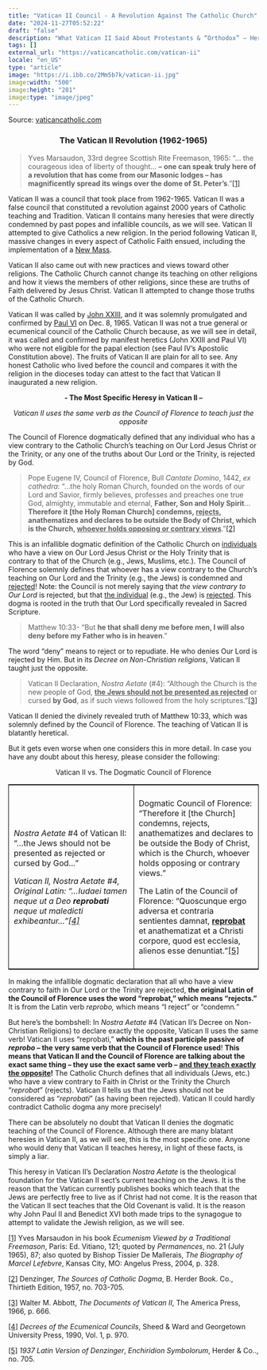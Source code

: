 ```yaml
---
title: "Vatican II Council - A Revolution Against The Catholic Church"
date: "2024-11-27T05:52:22"
draft: "false"
description: "What Vatican II Said About Protestants & “Orthodox” – Heresy Refuted In 5 Minutes Vatican II Is A New Religion (22 minutes) Vatican II’s Protestant Heresy (18 minutes)   Vatican II’s Jewish Heresy (10 minutes) Vatican II’s [...]"
tags: []
external_url: "https://vaticancatholic.com/vatican-ii"
locale: "en_US"
type: "article"
image: "https://i.ibb.co/2Mm5b7k/vatican-ii.jpg"
image:width: "500"
image:height: "281"
image:type: "image/jpeg"
---
```


Source: [vaticancatholic.com](https://vaticancatholic.com/vatican-ii)

<h3 align="center"><strong>The Vatican II Revolution (1962-1965)</strong></h3>

<blockquote>

<p><span>Yves Marsaudon, 33rd degree Scottish Rite Freemason, 1965: “… the courageous idea of liberty of thought… <strong>–</strong> <strong>one can speak truly here of a revolution that has come from our Masonic lodges – has magnificently spread its wings over the dome of St. Peter’s</strong>.”</span><a id="_ednref1" title="" href="#_edn1" name="_ednref1">[1]</a></p>
</blockquote>

<p>Vatican II was a council that took place from 1962-1965. Vatican II was a false council that constituted a revolution against 2000 years of Catholic teaching and Tradition. Vatican II contains many heresies that were directly condemned by past popes and infallible councils, as we will see. Vatican II attempted to give Catholics a new religion. In the period following Vatican II, massive changes in every aspect of Catholic Faith ensued, including the implementation of a <a title="The Invalid New Mass" href="https://vaticancatholic.com/new-mass-traditional-latin-mass/" target="_blank" rel="noopener noreferrer">New Mass</a>.</p>

<p>Vatican II also came out with new practices and views toward other religions. The Catholic Church cannot change its teaching on other religions and how it views the members of other religions, since these are truths of Faith delivered by Jesus Christ. Vatican II attempted to change those truths of the Catholic Church.</p>
<p>Vatican II was called by <a title="The Scandals and Heresies of John XXIII" href="https://vaticancatholic.com/anti-pope-john-xxiii/" target="_blank" rel="noopener noreferrer">John XXIII</a>, and it was solemnly promulgated and confirmed by <a title="Paul VI (manifest heretic who claimed to be Pope 1963-1978)" href="https://vaticancatholic.com/anti-pope-paul-vi/" target="_blank" rel="noopener noreferrer">Paul VI</a> on Dec. 8, 1965. Vatican II was not a true general or ecumenical council of the Catholic Church because, as we will see in detail, it was called and confirmed by manifest heretics (John XXIII and Paul VI) who were not eligible for the papal election (see Paul IV’s Apostolic Constitution above). The fruits of Vatican II are plain for all to see. Any honest Catholic who lived before the council and compares it with the religion in the dioceses today can attest to the fact that Vatican II inaugurated a new religion.</p>
<p align="center"><strong>- The Most Specific Heresy in Vatican II –</strong></p>
<p align="center"><em>Vatican II uses the same verb as the Council of Florence to teach just the opposite</em></p>
<p>The Council of Florence dogmatically defined that any individual who has a view contrary to the Catholic Church’s teaching on Our Lord Jesus Christ or the Trinity, or any one of the truths about Our Lord or the Trinity, is rejected by God.</p>
<blockquote>
<p>Pope Eugene IV, Council of Florence, Bull <em>Cantate Domino</em>, 1442, <em>ex cathedra</em>: “…the holy Roman Church, founded on the words of our Lord and Savior, firmly believes, professes and preaches one true God, almighty, immutable and eternal, <strong>Father, Son and Holy Spirit</strong>… <strong>Therefore it [the Holy Roman Church] condemns, <span style="text-decoration: underline;">rejects</span>, anathematizes and declares to be outside the Body of Christ, which is the Church, <span style="text-decoration: underline;">whoever holds opposing or contrary views</span></strong>.”<a id="_ednref2" title="" href="#_edn2" name="_ednref2">[2]</a></p>
</blockquote>
<p>This is an infallible dogmatic definition of the Catholic Church on <span style="text-decoration: underline;">individuals</span> who have a view on Our Lord Jesus Christ or the Holy Trinity that is contrary to that of the Church (e.g., Jews, Muslims, etc.). The Council of Florence solemnly defines that whoever has a view contrary to the Church’s teaching on Our Lord and the Trinity (e.g., the Jews) is condemned and <span style="text-decoration: underline;">rejected</span>! Note: the Council is not merely saying that <em>the view contrary to Our Lord </em>is rejected, but that <span style="text-decoration: underline;">the individual</span> (e.g., the Jew) is <span style="text-decoration: underline;">rejected</span>. This dogma is rooted in the truth that Our Lord specifically revealed in Sacred Scripture.</p>
<blockquote>
<p>Matthew 10:33- “But <strong>he that shall deny me before men, I will also deny before my Father who is in heaven</strong>.”</p>
</blockquote>
<p>The word “deny” means to reject or to repudiate. He who denies Our Lord is rejected by Him. But in its <em>Decree on Non-Christian religions</em>, Vatican II taught just the opposite.</p>
<blockquote>
<p>Vatican II Declaration, <em>Nostra Aetate</em> (#4): “Although the Church is the new people of God, <strong><span style="text-decoration: underline;">the Jews should not be presented as rejected</span></strong> or cursed <strong>by God</strong>, as if such views followed from the holy scriptures.”<a id="_ednref3" title="" href="#_edn3" name="_ednref3">[3]</a></p>
</blockquote>
<p>Vatican II denied the divinely revealed truth of Matthew 10:33, which was solemnly defined by the Council of Florence. The teaching of Vatican II is blatantly heretical.</p>
<p>But it gets even worse when one considers this in more detail. In case you have any doubt about this heresy, please consider the following:</p>
<p align="center">Vatican II vs. The Dogmatic Council of Florence</p>
<table style="border-collapse: collapse; width: 100%; border: #000 solid 1px; margin-bottom: 15px;">
<tbody>
<tr>
<td style="width: 50%; padding: 10px;">
<p><em>Nostra Aetate</em> #4 of Vatican II: “…the Jews should not be presented as rejected or cursed by God...”</p>
<p><em>Vatican II, Nostra Aetate #4, Original Latin: “…Iudaei tamen neque ut a Deo <strong>reprobati</strong> neque ut maledicti exhibeantur…”<a id="_ednref4" title="" href="#_edn4" name="_ednref4">[4]</a></em></p>
</td>
<td style="width: 50%; padding: 10px; border-left: #000 solid 1px;">
<p>Dogmatic Council of Florence: “Therefore it [the Church] condemns, rejects, anathematizes and declares to be outside the Body of Christ, which is the Church, whoever holds opposing or contrary views.”</p>
<p>The Latin of the Council of Florence: “Quoscunque ergo adversa et contraria sentientes damnat, <strong><span style="text-decoration: underline;">reprobat</span></strong> et anathematizat et a Christi corpore, quod est ecclesia, alienos esse denuntiat.”<a id="_ednref5" title="" href="#_edn5" name="_ednref5">[5]</a></p>
</td>
</tr>
</tbody>
</table>
<p>In making the infallible dogmatic declaration that all who have a view contrary to faith in Our Lord or the Trinity are rejected, <strong>the original Latin of the Council of Florence uses the word “reprobat,” which means “rejects.”</strong> It is from the Latin verb <em>reprobo, </em>which means “I reject” or “condemn<em>.</em>”</p>
<p>But here’s the bombshell: In <em>Nostra Aetate</em> #4 (Vatican II’s Decree on Non-Christian Religions) to declare exactly the opposite, Vatican II uses the same verb! Vatican II uses “reprobati,” <strong>which is the past participle passive of <em>reprobo</em> – the very same verb that the Council of Florence used</strong>! <strong>This means that Vatican II and the Council of Florence are talking about the exact same thing – they use the exact same verb – <span style="text-decoration: underline;">and they teach exactly the opposite</span>!</strong> The Catholic Church defines that all individuals (Jews, etc.) who have a view contrary to Faith in Christ or the Trinity the Church “<em>reprobat</em>” (rejects). Vatican II tells us that the Jews should not be considered as “<em>reprobati</em>” (as having been rejected). Vatican II could hardly contradict Catholic dogma any more precisely!</p>
<p>There can be absolutely no doubt that Vatican II denies the dogmatic teaching of the Council of Florence. Although there are many blatant heresies in Vatican II, as we will see, this is the most specific one. Anyone who would deny that Vatican II teaches heresy, in light of these facts, is simply a liar.</p>
<p>This heresy in Vatican II’s Declaration <em>Nostra Aetate</em> is the theological foundation for the Vatican II sect’s current teaching on the Jews. It is the reason that the Vatican currently publishes books which teach that the Jews are perfectly free to live as if Christ had not come. It is the reason that the Vatican II sect teaches that the Old Covenant is valid. It is the reason why John Paul II and Benedict XVI both made trips to the synagogue to attempt to validate the Jewish religion, as we will see.</p>


<div class="footnotes">

<div id="edn1">
<p><a id="_edn1" title="" href="#_ednref1" name="_edn1">[1]</a> Yves Marsaudon in his book <em>Ecumenism Viewed by a Traditional Freemason</em>, Paris: Ed. Vitiano, 121; quoted by <em>Permanences</em>, no. 21 (July 1965), 87; also quoted by Bishop Tissier De Mallerais, <em>The Biography of Marcel Lefebvre</em>, Kansas City, MO: Angelus Press, 2004, p. 328.</p>
</div>
<div id="edn2">
<p><a id="_edn2" title="" href="#_ednref2" name="_edn2">[2]</a> Denzinger, <em>The Sources of Catholic Dogma</em>, B. Herder Book. Co., Thirtieth Edition, 1957, no. 703-705.</p>
</div>
<div id="edn3">
<p><a id="_edn3" title="" href="#_ednref3" name="_edn3">[3]</a> Walter M. Abbott, <em>The Documents of Vatican II</em>, The America Press, 1966, p. 666.</p>
</div>
<div id="edn4">
<p><a id="_edn4" title="" href="#_ednref4" name="_edn4">[4]</a> <em>Decrees of the Ecumenical Councils</em>, Sheed &amp; Ward and Georgetown University Press, 1990, Vol. 1, p. 970.</p>
</div>
<div id="edn5">
<p><a id="_edn5" title="" href="#_ednref5" name="_edn5">[5]</a> <em>1937 Latin Version of Denzinger</em>, <em>Enchiridion Symbolorum</em>, Herder &amp; Co.., no. 705.</p>
</div>
</div>

